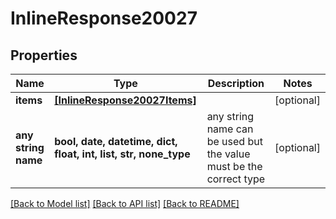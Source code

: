 # InlineResponse20027


## Properties
Name | Type | Description | Notes
------------ | ------------- | ------------- | -------------
**items** | [**[InlineResponse20027Items]**](InlineResponse20027Items.md) |  | [optional] 
**any string name** | **bool, date, datetime, dict, float, int, list, str, none_type** | any string name can be used but the value must be the correct type | [optional]

[[Back to Model list]](../README.md#documentation-for-models) [[Back to API list]](../README.md#documentation-for-api-endpoints) [[Back to README]](../README.md)


